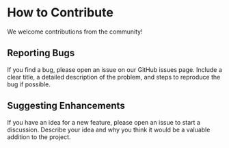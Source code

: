 # How to Contribute

We welcome contributions from the community!

## Reporting Bugs
If you find a bug, please open an issue on our GitHub issues page. Include a clear title, a detailed description of the problem, and steps to reproduce the bug if possible.

## Suggesting Enhancements
If you have an idea for a new feature, please open an issue to start a discussion. Describe your idea and why you think it would be a valuable addition to the project.